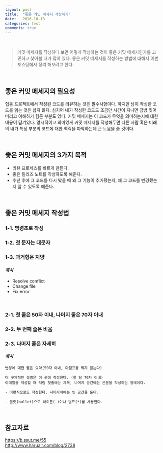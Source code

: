 ```yaml
---
layout: post
title:  "좋은 커밋 메세지 작성하기"
date:   2016-10-18
categories: test
comments: true
---
```


<br>  

> 커밋 메세지를 작성하다 보면 어떻게 작성하는 것이 좋은 커밋 메세지인가를 고민하고 찾아볼 때가 많이 있다. 좋은 커밋 메세지를 작성하는 방법에 대해서 이번 포스팅에서 정리 해보려고 한다.

<br>   

## 좋은 커밋 메세지의 필요성  

협동 프로젝트에서 작성된 코드를 리뷰하는 것은 필수사항이다. 하지만 남이 작성한 코드를 읽는 것은 쉽지 않다. 심지어 내가 작성한 코드도 조금만 시간이 지나면 금방 잊어버리고 이해하기 힘든 부분도 있다. 커밋 메세지는 이 코드가 무엇을 의미하는지에 대한 내용이 담겨있다. 명시적이고 의미있게 커밋 메세지를 작성해두면 다른 사람 혹은 미래의 내가 특정 부분의 코드에 대한 맥락을 파악하는데 큰 도움을 줄 것이다.

<br>  

## 좋은 커밋 메세지의 3가지 목적  

- 리뷰 프로세스를 빠르게 만든다.  
- 좋은 릴리즈 노트를 작성하도록 해준다.  
- 수년 후에 그 코드를 다시 봤을 때 왜 그 기능이 추가됐는지, 왜 그 코드를 변경했는지 알 수 있도록 해준다.  

<br>  

## 좋은 커밋 메세지 작성법  

### 1-1. 명령조로 작성  
### 1-2. 첫 문자는 대문자  
### 1-3. 과거형은 지양  

#### _예시_  

- Resolve conflict  
- Change file  
- Fix error  

<br>  

### 2-1. 첫 줄은 50자 이내, 나머지 줄은 70자 이내  
### 2-2. 두 번째 줄은 비움
### 2-3. 나머지 줄은 자세히

#### _예시_  

```
변경에 대한 짧은 요약(50자 이내, 마침표를 찍지 않는다)

더 구체적인 설명은 이 곳에 작성한다. (행 당 70자 이내)
이메일을 작성할 때 처럼 첫줄에는 제목, 나머지 공간에는 본문을 작성하는 형태이다.

- 이런식으로도 작성한다. 사이사이에는 빈 공간을 둔다.

- 블릿(bullet)으로 하이픈(-)이나 별표(*)를 사용한다.
```  

<br>  

## 참고자료  
<https://b.ssut.me/55>   
<http://www.haruair.com/blog/2738>  
